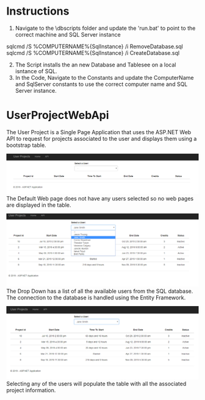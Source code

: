 # Instructions
1. Navigate to the \dbscripts folder and update the 'run.bat' to point to the correct machine and SQL Server instance

sqlcmd /S %COMPUTERNAME%\{SqlInstance} /i RemoveDatabase.sql
sqlcmd /S %COMPUTERNAME%\{SqlInstance} /i CreateDatabase.sql

2. The Script installs the an new Database and Tablesee on a local isntance of SQL.
3. In the Code, Navigate to the Constants and update the ComputerName and SqlServer constants to use the correct computer name and SQL Server instance.

# UserProjectWebApi
The User Project is a Single Page Application that uses the ASP.NET Web API to request for projects associated to the user and displays them using a bootstrap table.

![HomePage](/images/DefaultWebPage.PNG)
The Default Web page does not have any users selected so no web pages are displayed in the table.

![DropDown](/images/DropDown.PNG)
The Drop Down has a list of all the available users from the SQL database. The connection to the database is handled using the Entity Framework.

![Selected](/images/UserSelected.PNG)
Selecting any of the users will populate the table with all the associated project information.
